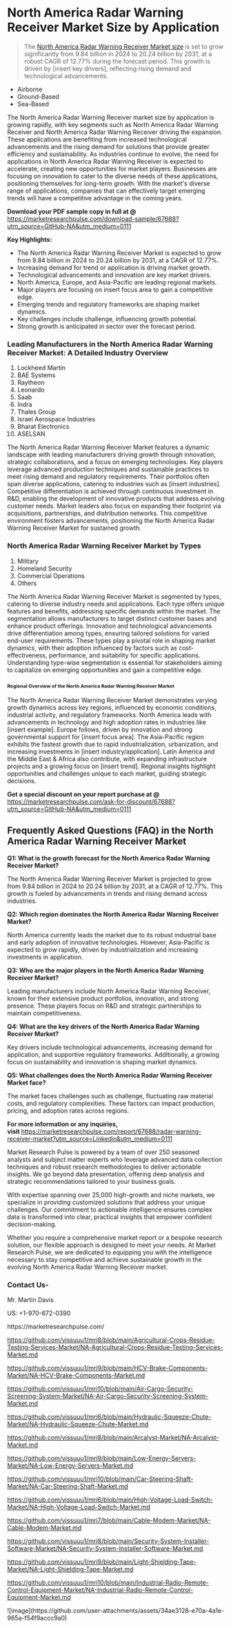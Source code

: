 <h1>North America Radar Warning Receiver Market&nbsp;Size by Application</h1><blockquote><p>The <a href="https://marketresearchpulse.com/download-sample/67688?utm_source=GitHub-NA&amp;utm_medium=0111">North America Radar Warning Receiver Market size</a> is set to grow significantly from 9.84 billion in 2024 to 20.24 billion by 2031, at a robust CAGR of 12.77% during the forecast period. This growth is driven by [insert key drivers], reflecting rising demand and technological advancements.</p></blockquote><ul><li>Airborne<li> Ground-Based<li> Sea-Based</li></ul><p>The North America Radar Warning Receiver market size by application is growing rapidly, with key segments such as North America Radar Warning Receiver and North America Radar Warning Receiver driving the expansion. These applications are benefiting from increased technological advancements and the rising demand for solutions that provide greater efficiency and sustainability. As industries continue to evolve, the need for applications in North America Radar Warning Receiver is expected to accelerate, creating new opportunities for market players. Businesses are focusing on innovation to cater to the diverse needs of these applications, positioning themselves for long-term growth. With the market's diverse range of applications, companies that can effectively target emerging trends will have a competitive advantage in the coming years.</p><p><strong>Download your PDF sample copy in full at @ </strong><a href="https://marketresearchpulse.com/download-sample/67688?utm_source=GitHub-NA&amp;utm_medium=0111">https://marketresearchpulse.com/download-sample/67688?utm_source=GitHub-NA&amp;utm_medium=0111</a></p><p><strong>Key Highlights: </strong></p><ul><li>The North America Radar Warning Receiver Market is expected to grow from 9.84 billion in 2024 to 20.24 billion by 2031, at a CAGR of 12.77%.</li><li>Increasing demand for trend or application is driving market growth.</li><li>Technological advancements and innovation are key market drivers.</li><li>North America, Europe, and Asia-Pacific are leading regional markets.</li><li>Major players are focusing on insert focus area to gain a competitive edge.</li><li>Emerging trends and regulatory frameworks are shaping market dynamics.</li><li>Key challenges include challenge, influencing growth potential.</li><li>Strong growth is anticipated in sector over the forecast period.</li></ul><h3>Leading Manufacturers in the North America Radar Warning Receiver Market: A Detailed Industry Overview</h3><ol><li>Lockheed Martin</li><li>BAE Systems</li><li>Raytheon</li><li>Leonardo</li><li>Saab</li><li>Indra</li><li>Thales Group</li><li>Israel Aerospace Industries</li><li>Bharat Electronics</li><li>ASELSAN</li></ol><div class="flex max-w-full flex-col flex-grow"><div class="min-h-8 text-message flex w-full flex-col items-end gap-2 whitespace-normal break-words [.text-message+&amp;]:mt-5" dir="auto" data-message-author-role="assistant" data-message-id="fd8432e4-4910-450d-b182-61b7bfb0a01f" data-message-model-slug="gpt-4o"><div class="flex w-full flex-col gap-1 empty:hidden first:pt-[3px]"><div class="markdown prose w-full break-words dark:prose-invert light"><p>The North America Radar Warning Receiver Market features a dynamic landscape with leading manufacturers driving growth through innovation, strategic collaborations, and a focus on emerging technologies. Key players leverage advanced production techniques and sustainable practices to meet rising demand and regulatory requirements. Their portfolios often span diverse applications, catering to industries such as [insert industries]. Competitive differentiation is achieved through continuous investment in R&amp;D, enabling the development of innovative products that address evolving customer needs. Market leaders also focus on expanding their footprint via acquisitions, partnerships, and distribution networks. This competitive environment fosters advancements, positioning the North America Radar Warning Receiver Market for sustained growth.</p></div></div></div></div><h3>North America Radar Warning Receiver Market by Types</h3><ol><li>Military<li> Homeland Security<li> Commercial Operations<li> Others</li></ol><div class="flex max-w-full flex-col flex-grow"><div class="min-h-8 text-message flex w-full flex-col items-end gap-2 whitespace-normal break-words [.text-message+&amp;]:mt-5" dir="auto" data-message-author-role="assistant" data-message-id="084470be-0bb7-4664-bddf-5156b4f41249" data-message-model-slug="gpt-4o-mini"><div class="flex w-full flex-col gap-1 empty:hidden first:pt-[3px]"><div class="markdown prose w-full break-words dark:prose-invert light"><p>The North America Radar Warning Receiver Market is segmented by types, catering to diverse industry needs and applications. Each type offers unique features and benefits, addressing specific demands within the market. The segmentation allows manufacturers to target distinct customer bases and enhance product offerings. Innovation and technological advancements drive differentiation among types, ensuring tailored solutions for varied end-user requirements. These types play a pivotal role in shaping market dynamics, with their adoption influenced by factors such as cost-effectiveness, performance, and suitability for specific applications. Understanding type-wise segmentation is essential for stakeholders aiming to capitalize on emerging opportunities and gain a competitive edge.</p></div></div></div></div><h3><span style="font-size: 11px;">Regional Overview of the North America Radar Warning Receiver Market</span></h3><div class="flex max-w-full flex-col flex-grow"><div class="min-h-8 text-message flex w-full flex-col items-end gap-2 whitespace-normal break-words [.text-message+&amp;]:mt-5" dir="auto" data-message-author-role="assistant" data-message-id="e9038762-ce64-4e30-91c9-9bd413514231" data-message-model-slug="gpt-4o-mini"><div class="flex w-full flex-col gap-1 empty:hidden first:pt-[3px]"><div class="markdown prose w-full break-words dark:prose-invert light"><p>The North America Radar Warning Receiver Market demonstrates varying growth dynamics across key regions, influenced by economic conditions, industrial activity, and regulatory frameworks. North America leads with advancements in technology and high adoption rates in industries like [insert example]. Europe follows, driven by innovation and strong governmental support for [insert focus area]. The Asia-Pacific region exhibits the fastest growth due to rapid industrialization, urbanization, and increasing investments in [insert industry/application]. Latin America and the Middle East &amp; Africa also contribute, with expanding infrastructure projects and a growing focus on [insert trend]. Regional insights highlight opportunities and challenges unique to each market, guiding strategic decisions.</p></div></div></div></div><p><strong>Get a special discount on your report purchase at @ </strong><a href="https://marketresearchpulse.com/ask-for-discount/67688?utm_source=GitHub-NA&amp;utm_medium=0111">https://marketresearchpulse.com/ask-for-discount/67688?utm_source=GitHub-NA&amp;utm_medium=0111</a></p><h2>Frequently Asked Questions (FAQ) in the North America Radar Warning Receiver Market</h2><p><strong>Q1: What is the growth forecast for the North America Radar Warning Receiver Market?</strong></p><p>The North America Radar Warning Receiver Market is projected to grow from 9.84 billion in 2024 to 20.24 billion by 2031, at a CAGR of 12.77%. This growth is fueled by advancements in trends and rising demand across industries.</p><p><strong>Q2: Which region dominates the North America Radar Warning Receiver Market?</strong></p><p>North America currently leads the market due to its robust industrial base and early adoption of innovative technologies. However, Asia-Pacific is expected to grow rapidly, driven by industrialization and increasing investments in application.</p><p><strong>Q3: Who are the major players in the North America Radar Warning Receiver Market?</strong></p><p>Leading manufacturers include North America Radar Warning Receiver, known for their extensive product portfolios, innovation, and strong presence. These players focus on R&amp;D and strategic partnerships to maintain competitiveness.</p><p><strong>Q4: What are the key drivers of the North America Radar Warning Receiver Market?</strong></p><p>Key drivers include technological advancements, increasing demand for application, and supportive regulatory frameworks. Additionally, a growing focus on sustainability and innovation is shaping market dynamics.</p><p><strong>Q5: What challenges does the North America Radar Warning Receiver Market face?</strong></p><p>The market faces challenges such as challenge, fluctuating raw material costs, and regulatory complexities. These factors can impact production, pricing, and adoption rates across regions.</p><p><strong>For more information or any inquiries, visit&nbsp;</strong><a href="https://marketresearchpulse.com/report/67688/radar-warning-receiver-market?utm_source=Linkedin&utm_medium=0111">https://marketresearchpulse.com/report/67688/radar-warning-receiver-market?utm_source=Linkedin&utm_medium=0111</a></p><p>Market Research Pulse is powered by a team of over 250 seasoned analysts and subject matter experts who leverage advanced data collection techniques and robust research methodologies to deliver actionable insights. We go beyond data presentation, offering deep analysis and strategic recommendations tailored to your business goals.</p><p>With expertise spanning over 25,000 high-growth and niche markets, we specialize in providing customized solutions that address your unique challenges. Our commitment to actionable intelligence ensures complex data is transformed into clear, practical insights that empower confident decision-making.</p><p>Whether you require a comprehensive market report or a bespoke research solution, our flexible approach is designed to meet your needs. At Market Research Pulse, we are dedicated to equipping you with the intelligence necessary to stay competitive and achieve sustainable growth in the evolving North America Radar Warning Receiver market.</p><h3><strong>Contact Us-</strong></h3><p>Mr. Martin Davis</p><p>US: +1-970-672-0390</p><p>https://marketresearchpulse.com/</p><p><a href="https://github.com/vissuuu1/mri8/blob/main/Agricultural-Crops-Residue-Testing-Services-Market/NA-Agricultural-Crops-Residue-Testing-Services-Market.md">https://github.com/vissuuu1/mri8/blob/main/Agricultural-Crops-Residue-Testing-Services-Market/NA-Agricultural-Crops-Residue-Testing-Services-Market.md</a></p><p><a href="https://github.com/vissuuu1/mri9/blob/main/HCV-Brake-Components-Market/NA-HCV-Brake-Components-Market.md">https://github.com/vissuuu1/mri9/blob/main/HCV-Brake-Components-Market/NA-HCV-Brake-Components-Market.md</a></p><p><a href="https://github.com/vissuuu1/mri10/blob/main/Air-Cargo-Security-Screening-System-Market/NA-Air-Cargo-Security-Screening-System-Market.md">https://github.com/vissuuu1/mri10/blob/main/Air-Cargo-Security-Screening-System-Market/NA-Air-Cargo-Security-Screening-System-Market.md</a></p><p><a href="https://github.com/vissuuu1/mri6/blob/main/Hydraulic-Squeeze-Chute-Market/NA-Hydraulic-Squeeze-Chute-Market.md">https://github.com/vissuuu1/mri6/blob/main/Hydraulic-Squeeze-Chute-Market/NA-Hydraulic-Squeeze-Chute-Market.md</a></p><p><a href="https://github.com/vissuuu1/mri8/blob/main/Arcalyst-Market/NA-Arcalyst-Market.md">https://github.com/vissuuu1/mri8/blob/main/Arcalyst-Market/NA-Arcalyst-Market.md</a></p><p><a href="https://github.com/vissuuu1/mri9/blob/main/Low-Energy-Servers-Market/NA-Low-Energy-Servers-Market.md">https://github.com/vissuuu1/mri9/blob/main/Low-Energy-Servers-Market/NA-Low-Energy-Servers-Market.md</a></p><p><a href="https://github.com/vissuuu1/mri10/blob/main/Car-Steering-Shaft-Market/NA-Car-Steering-Shaft-Market.md">https://github.com/vissuuu1/mri10/blob/main/Car-Steering-Shaft-Market/NA-Car-Steering-Shaft-Market.md</a></p><p><a href="https://github.com/vissuuu1/mri6/blob/main/High-Voltage-Load-Switch-Market/NA-High-Voltage-Load-Switch-Market.md">https://github.com/vissuuu1/mri6/blob/main/High-Voltage-Load-Switch-Market/NA-High-Voltage-Load-Switch-Market.md</a></p><p><a href="https://github.com/vissuuu1/mri7/blob/main/Cable-Modem-Market/NA-Cable-Modem-Market.md">https://github.com/vissuuu1/mri7/blob/main/Cable-Modem-Market/NA-Cable-Modem-Market.md</a></p><p><a href="https://github.com/vissuuu1/mri8/blob/main/Security-System-Installer-Software-Market/NA-Security-System-Installer-Software-Market.md">https://github.com/vissuuu1/mri8/blob/main/Security-System-Installer-Software-Market/NA-Security-System-Installer-Software-Market.md</a></p><p><a href="https://github.com/vissuuu1/mri9/blob/main/Light-Shielding-Tape-Market/NA-Light-Shielding-Tape-Market.md">https://github.com/vissuuu1/mri9/blob/main/Light-Shielding-Tape-Market/NA-Light-Shielding-Tape-Market.md</a></p><p><a href="https://github.com/vissuuu1/mri10/blob/main/Industrial-Radio-Remote-Control-Equipment-Market/NA-Industrial-Radio-Remote-Control-Equipment-Market.md">https://github.com/vissuuu1/mri10/blob/main/Industrial-Radio-Remote-Control-Equipment-Market/NA-Industrial-Radio-Remote-Control-Equipment-Market.md</a></p>
![image](https://github.com/user-attachments/assets/34ae3128-e70a-4a1e-965a-f54f9accc9a0)
